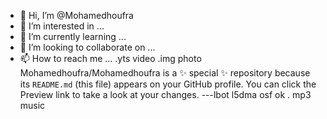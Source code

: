 - 👋 Hi, I’m @Mohamedhoufra
- 👀 I’m interested in ...
- 🌱 I’m currently learning ...
- 💞️ I’m looking to collaborate on ...
- 📫 How to reach me ...
.yts video
.img photo
Mohamedhoufra/Mohamedhoufra is a ✨ special ✨ repository because its `README.md` (this file) appears on your GitHub profile.
You can click the Preview link to take a look at your changes.
---lbot l5dma osf ok
. mp3 music
